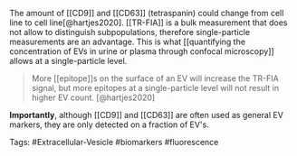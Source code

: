The amount of [[CD9]] and [[CD63]] (tetraspanin) could change from cell line to cell line[@hartjes2020]. [[TR-FIA]] is a bulk measurement that does not allow to distinguish subpopulations, therefore single-particle measurements are an advantage. This is what [[quantifying the concentration of EVs in urine or plasma through confocal microscopy]] allows at a single-particle level. 

> More [[epitope]]s on the surface of an EV will increase the TR-FIA signal, but more epitopes at a single-particle level will not result in higher EV count.
> [@hartjes2020]

**Importantly**, although [[CD9]] and [[CD63]] are often used as general EV markers, they are only detected on a fraction of EV's. 

Tags: #Extracellular-Vesicle #biomarkers #fluorescence 